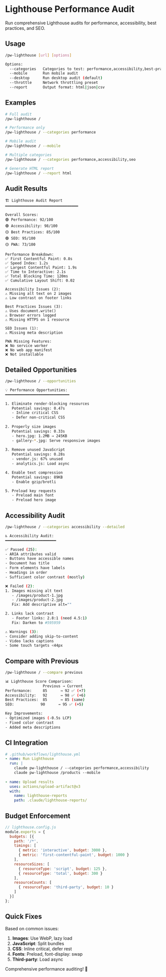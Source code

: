 # Lighthouse Performance Audit

Run comprehensive Lighthouse audits for performance, accessibility, best practices, and SEO.

## Usage
```bash
/pw-lighthouse [url] [options]

Options:
  --categories   Categories to test: performance,accessibility,best-practices,seo,pwa
  --mobile       Run mobile audit
  --desktop      Run desktop audit (default)
  --throttle     Network throttling preset
  --report       Output format: html|json|csv
```

## Examples

```bash
# Full audit
/pw-lighthouse /

# Performance only
/pw-lighthouse / --categories performance

# Mobile audit
/pw-lighthouse / --mobile

# Multiple categories
/pw-lighthouse / --categories performance,accessibility,seo

# Generate HTML report
/pw-lighthouse / --report html
```

## Audit Results

```
🏗️ Lighthouse Audit Report
━━━━━━━━━━━━━━━━━━━━━━━━━━━━━━━━━

Overall Scores:
🟢 Performance: 92/100
🟢 Accessibility: 98/100
🟡 Best Practices: 85/100
🟢 SEO: 95/100
🟡 PWA: 73/100

Performance Breakdown:
✅ First Contentful Paint: 0.8s
✅ Speed Index: 1.2s
✅ Largest Contentful Paint: 1.9s
✅ Time to Interactive: 2.1s
✅ Total Blocking Time: 120ms
✅ Cumulative Layout Shift: 0.02

Accessibility Issues (2):
⚠️ Missing alt text on 2 images
⚠️ Low contrast on footer links

Best Practices Issues (3):
⚠️ Uses document.write()
⚠️ Browser errors logged
⚠️ Missing HTTPS on 1 resource

SEO Issues (1):
⚠️ Missing meta description

PWA Missing Features:
❌ No service worker
❌ No web app manifest
❌ Not installable
```

## Detailed Opportunities

```bash
/pw-lighthouse / --opportunities

💡 Performance Opportunities:
━━━━━━━━━━━━━━━━━━━━━━━━━━━━━

1. Eliminate render-blocking resources
   Potential savings: 0.47s
   - Inline critical CSS
   - Defer non-critical CSS
   
2. Properly size images
   Potential savings: 0.33s
   - hero.jpg: 1.2MB → 245KB
   - gallery-*.jpg: Serve responsive images
   
3. Remove unused JavaScript
   Potential savings: 0.28s
   - vendor.js: 67% unused
   - analytics.js: Load async

4. Enable text compression
   Potential savings: 89KB
   - Enable gzip/brotli

5. Preload key requests
   - Preload main font
   - Preload hero image
```

## Accessibility Audit

```bash
/pw-lighthouse / --categories accessibility --detailed

♿ Accessibility Audit:
━━━━━━━━━━━━━━━━━━━━━━━

✅ Passed (25):
- ARIA attributes valid
- Buttons have accessible names
- Document has title
- Form elements have labels
- Headings in order
- Sufficient color contrast (mostly)

❌ Failed (2):
1. Images missing alt text
   - /images/product-1.jpg
   - /images/product-2.jpg
   Fix: Add descriptive alt=""

2. Links lack contrast
   - Footer links: 2.8:1 (need 4.5:1)
   Fix: Darken to #595959

⚠️ Warnings (3):
- Consider adding skip-to-content
- Video lacks captions
- Some touch targets <44px
```

## Compare with Previous

```bash
/pw-lighthouse / --compare previous

📊 Lighthouse Score Comparison:
                 Previous → Current
Performance:     85      → 92 ✅ (+7)
Accessibility:   92      → 98 ✅ (+6)
Best Practices:  85      → 85 (same)
SEO:            90      → 95 ✅ (+5)

Key Improvements:
- Optimized images (-0.5s LCP)
- Fixed color contrast
- Added meta descriptions
```

## CI Integration

```yaml
# .github/workflows/lighthouse.yml
- name: Run Lighthouse
  run: |
    claude pw-lighthouse / --categories performance,accessibility
    claude pw-lighthouse /products --mobile
    
- name: Upload results
  uses: actions/upload-artifact@v3
  with:
    name: lighthouse-reports
    path: .claude/lighthouse-reports/
```

## Budget Enforcement

```javascript
// lighthouse.config.js
module.exports = {
  budgets: [{
    path: '/*',
    timings: [
      { metric: 'interactive', budget: 3000 },
      { metric: 'first-contentful-paint', budget: 1000 }
    ],
    resourceSizes: [
      { resourceType: 'script', budget: 125 },
      { resourceType: 'total', budget: 300 }
    ],
    resourceCounts: [
      { resourceType: 'third-party', budget: 10 }
    ]
  }]
};
```

## Quick Fixes

Based on common issues:
1. **Images**: Use WebP, lazy load
2. **JavaScript**: Split bundles
3. **CSS**: Inline critical, defer rest
4. **Fonts**: Preload, font-display: swap
5. **Third-party**: Load async

Comprehensive performance auditing! 🚦
